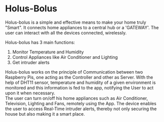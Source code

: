 # Holus-Bolus
Holus-bolus  is a simple and effective means to make your home truly "Smart". 
It connects home appliances to a central hub or a 'GATEWAY'. 
The user can interact with all the devices connected, wirelessly. 


Holus-bolus has 3 main functions:
1. Monitor Temperature and Humidity
2. Control Appliances like Air Conditioner and Lighting
3. Get intruder alerts  

Holus-bolus works on the principle of Communication between two Raspberry Pis, one acting as the Controller and other as Server. 
With the help of DHT11 sensor, temperature and humidity of a given environment is monitored and this information is fed to the app, notifying the User to act upon it when necessary.  
The user can turn on/off his home appliances such as Air Conditioner, Television, Lighting and Fans, remotely using the App. 
The device enables the user to access Real-Time intruder alerts, thereby not only securing the house but also making it a smart place.
